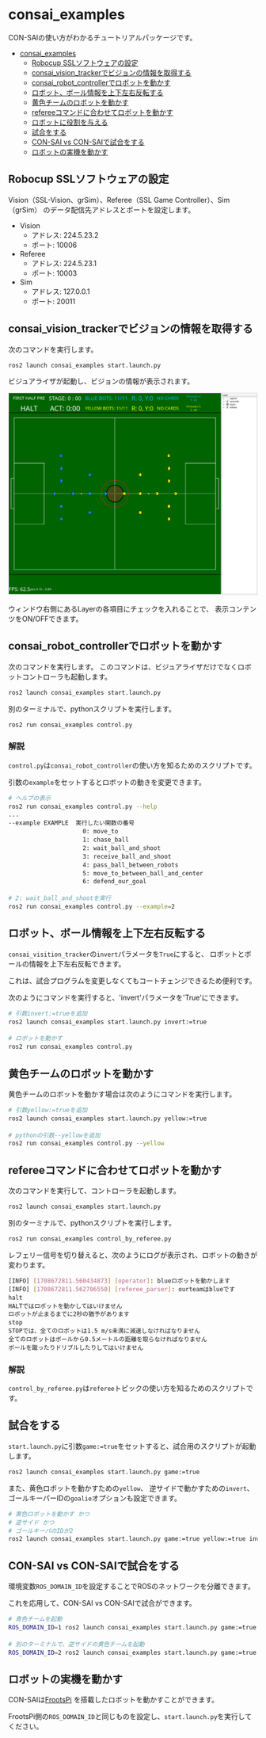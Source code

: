 # consai_examples

CON-SAIの使い方がわかるチュートリアルパッケージです。

- [consai\_examples](#consai_examples)
  - [Robocup SSLソフトウェアの設定](#robocup-sslソフトウェアの設定)
  - [consai\_vision\_trackerでビジョンの情報を取得する](#consai_vision_trackerでビジョンの情報を取得する)
  - [consai\_robot\_controllerでロボットを動かす](#consai_robot_controllerでロボットを動かす)
  - [ロボット、ボール情報を上下左右反転する](#ロボットボール情報を上下左右反転する)
  - [黄色チームのロボットを動かす](#黄色チームのロボットを動かす)
  - [refereeコマンドに合わせてロボットを動かす](#refereeコマンドに合わせてロボットを動かす)
  - [ロボットに役割を与える](#ロボットに役割を与える)
  - [試合をする](#試合をする)
  - [CON-SAI vs CON-SAIで試合をする](#con-sai-vs-con-saiで試合をする)
  - [ロボットの実機を動かす](#ロボットの実機を動かす)


## Robocup SSLソフトウェアの設定

Vision（SSL-Vision、grSim）、Referee（SSL Game Controller）、Sim（grSim）
のデータ配信先アドレスとポートを設定します。

- Vision
  - アドレス: 224.5.23.2
  - ポート: 10006
- Referee
  - アドレス: 224.5.23.1
  - ポート: 10003
- Sim
  - アドレス: 127.0.0.1
  - ポート: 20011

## consai_vision_trackerでビジョンの情報を取得する

次のコマンドを実行します。

```sh
ros2 launch consai_examples start.launch.py
```

ビジュアライザが起動し、ビジョンの情報が表示されます。

![](../resources/consai_visualizer.png)

ウィンドウ右側にあるLayerの各項目にチェックを入れることで、
表示コンテンツをON/OFFできます。

## consai_robot_controllerでロボットを動かす

次のコマンドを実行します。
このコマンドは、ビジュアライザだけでなくロボットコントローラも起動します。

```sh
ros2 launch consai_examples start.launch.py
```

別のターミナルで、pythonスクリプトを実行します。

```sh
ros2 run consai_examples control.py
```

### 解説

`control.py`は`consai_robot_controller`の使い方を知るためのスクリプトです。

引数の`example`をセットするとロボットの動きを変更できます。

```sh
# ヘルプの表示
ros2 run consai_examples control.py --help
...
--example EXAMPLE  実行したい関数の番号
                     0: move_to
                     1: chase_ball
                     2: wait_ball_and_shoot
                     3: receive_ball_and_shoot
                     4: pass_ball_between_robots
                     5: move_to_between_ball_and_center
                     6: defend_our_goal

# 2: wait_ball_and_shootを実行
ros2 run consai_examples control.py --example=2
```

## ロボット、ボール情報を上下左右反転する

`consai_visition_tracker`の`invert`パラメータを`True`にすると、
ロボットとボールの情報を上下左右反転できます。

これは、試合プログラムを変更しなくてもコートチェンジできるため便利です。

次のようにコマンドを実行すると、'invert'パラメータを'True'にできます。

```sh
# 引数invert:=trueを追加
ros2 launch consai_examples start.launch.py invert:=true

# ロボットを動かす
ros2 run consai_examples control.py
```

## 黄色チームのロボットを動かす

黄色チームのロボットを動かす場合は次のようにコマンドを実行します。

```sh
# 引数yellow:=trueを追加
ros2 launch consai_examples start.launch.py yellow:=true

# pythonの引数--yellowを追加
ros2 run consai_examples control.py --yellow
```

## refereeコマンドに合わせてロボットを動かす

次のコマンドを実行して、コントローラを起動します。

```sh
ros2 launch consai_examples start.launch.py
```

別のターミナルで、pythonスクリプトを実行します。

```sh
ros2 run consai_examples control_by_referee.py
```

レフェリー信号を切り替えると、次のようにログが表示され、ロボットの動きが変わります。

```sh
[INFO] [1708672811.560434873] [operator]: blueロボットを動かします
[INFO] [1708672811.562706550] [referee_parser]: ourteamはblueです
halt
HALTではロボットを動かしてはいけません
ロボットが止まるまでに2秒の猶予があります
stop
STOPでは、全てのロボットは1.5 m/s未満に減速しなければなりません
全てのロボットはボールから0.5メートルの距離を取らなければなりません
ボールを蹴ったりドリブルしたりしてはいけません
```

### 解説

`control_by_referee.py`は`referee`トピックの使い方を知るためのスクリプトです。

## 試合をする

`start.launch.py`に引数`game:=true`をセットすると、試合用のスクリプトが起動します。

```sh
ros2 launch consai_examples start.launch.py game:=true
```

また、黄色ロボットを動かすための`yellow`、
逆サイドで動かすための`invert`、
ゴールキーパーIDの`goalie`オプションも設定できます。

```sh
# 黄色ロボットを動かす かつ
# 逆サイド かつ
# ゴールキーパのIDが2
ros2 launch consai_examples start.launch.py game:=true yellow:=true invert:=true goalie:=2
```

## CON-SAI vs CON-SAIで試合をする

環境変数`ROS_DOMAIN_ID`を設定することでROSのネットワークを分離できます。

これを応用して、CON-SAI vs CON-SAIで試合ができます。

```sh
# 青色チームを起動
ROS_DOMAIN_ID=1 ros2 launch consai_examples start.launch.py game:=true

# 別のターミナルで、逆サイドの黄色チームを起動
ROS_DOMAIN_ID=2 ros2 launch consai_examples start.launch.py game:=true yellow:=true invert:=true
```

## ロボットの実機を動かす

CON-SAIは[FrootsPi](https://github.com/SSL-Roots/FrootsPi)
を搭載したロボットを動かすことができます。

FrootsPi側の`ROS_DOMAIN_ID`と同じものを設定し、`start.launch.py`を実行してください。
